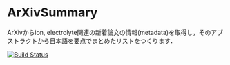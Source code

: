 # ArXivSummary
ArXivからion, electrolyte関連の新着論文の情報(metadata)を取得し，そのアブストラクトから日本語を要点でまとめたリストをつくります．

[![Build Status](https://github.com/ryubee1980/ArXivSummary.jl/actions/workflows/CI.yml/badge.svg?branch=main)](https://github.com/ryubee1980/ArXivSummary.jl/actions/workflows/CI.yml?query=branch%3Amain)
